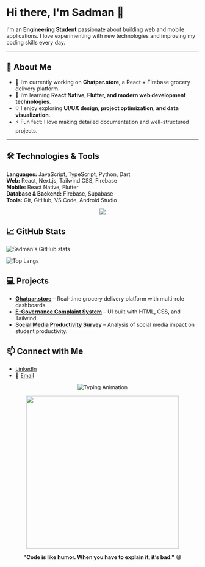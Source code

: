 # Hi there, I'm Sadman 👋

I'm an **Engineering Student** passionate about building web and mobile applications. I love experimenting with new technologies and improving my coding skills every day.

---

## 🚀 About Me
- 🔭 I’m currently working on **Ghatpar.store**, a React + Firebase grocery delivery platform.  
- 🌱 I’m learning **React Native, Flutter, and modern web development technologies**.  
- 💡 I enjoy exploring **UI/UX design, project optimization, and data visualization**.  
- ⚡ Fun fact: I love making detailed documentation and well-structured projects.  

---

## 🛠️ Technologies & Tools

**Languages:** JavaScript, TypeScript, Python, Dart  
**Web:** React, Next.js, Tailwind CSS, Firebase  
**Mobile:** React Native, Flutter  
**Database & Backend:** Firebase, Supabase  
**Tools:** Git, GitHub, VS Code, Android Studio  

<p align="center">
  <img src="https://skillicons.dev/icons?i=js,ts,python,dart,react,next,flutter,tailwind,firebase,git,vscode,androidstudio" />
</p>


## 📈 GitHub Stats
![Sadman's GitHub stats](https://github-readme-stats.vercel.app/api?username=SadmanSakibShaon&show_icons=true&theme=tokyonight)  

![Top Langs](https://github-readme-stats.vercel.app/api/top-langs/?username=SadmanSakibShaon&layout=compact&theme=tokyonight)  



## 💻 Projects
- **[Ghatpar.store](https://ghatpar.store)** – Real-time grocery delivery platform with multi-role dashboards.  
- **[E-Governance Complaint System](https://sadmansakibshaon.github.io/E-Governance-Complaint-Management-System-for-Urban-Municipal-Services/)** – UI built with HTML, CSS, and Tailwind.  
- **[Social Media Productivity Survey](https://github.com/yourusername/social-media-productivity)** – Analysis of social media impact on student productivity.  



## 📫 Connect with Me
- [LinkedIn](https://www.linkedin.com/in/sadmansakibshaon/)  
- 📧 [Email](mailto:sadmansakib9653@gmail.com)  



<p align="center">
  <img src="https://readme-typing-svg.herokuapp.com?font=Fira+Code&pause=1000&color=58A6FF&center=true&vCenter=true&width=600&lines=tap+tap+tap." alt="Typing Animation" />
</p>

<p align="center">
  <img src="https://media.giphy.com/media/xT9IgzoKnwFNmISR8I/giphy.gif" width="400">
</p>



<p align="center"><b>"Code is like humor. When you have to explain it, it’s bad."</b> 😄</p>
